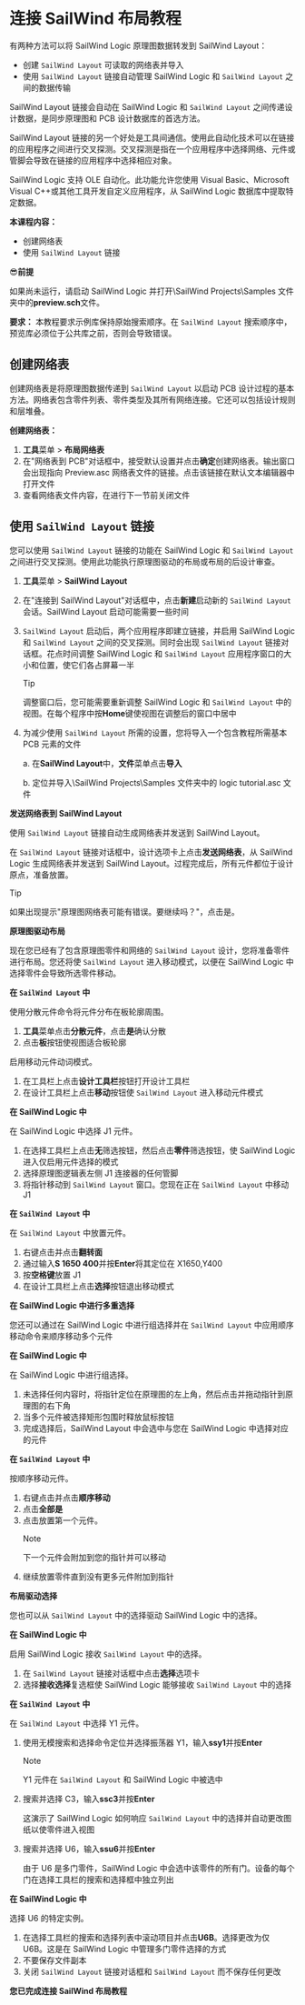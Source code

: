 # 连接 SailWind 布局教程

有两种方法可以将 SailWind Logic 原理图数据转发到 SailWind Layout：

- 创建 `SailWind Layout` 可读取的网络表并导入
- 使用 `SailWind Layout` 链接自动管理 SailWind Logic 和 `SailWind Layout` 之间的数据传输

SailWind Layout 链接会自动在 SailWind Logic 和 `SailWind Layout` 之间传递设计数据，是同步原理图和 PCB 设计数据库的首选方法。

SailWind Layout 链接的另一个好处是工具间通信。使用此自动化技术可以在链接的应用程序之间进行交叉探测。交叉探测是指在一个应用程序中选择网络、元件或管脚会导致在链接的应用程序中选择相应对象。

SailWind Logic 支持 OLE 自动化。此功能允许您使用 Visual Basic、Microsoft Visual C++或其他工具开发自定义应用程序，从 SailWind Logic 数据库中提取特定数据。

**本课程内容：**

- 创建网络表
- 使用 `SailWind Layout` 链接

😎**前提**

如果尚未运行，请启动 SailWind Logic 并打开\SailWind Projects\Samples 文件夹中的**preview.sch**文件。

**要求：** 本教程要求示例库保持原始搜索顺序。在 `SailWind Layout` 搜索顺序中，预览库必须位于公共库之前，否则会导致错误。

## 创建网络表
创建网络表是将原理图数据传递到 `SailWind Layout` 以启动 PCB 设计过程的基本方法。网络表包含零件列表、零件类型及其所有网络连接。它还可以包括设计规则和层堆叠。

**创建网络表：**

1. **工具**菜单 > **布局网络表**
2. 在"网络表到 PCB"对话框中，接受默认设置并点击**确定**创建网络表。输出窗口会出现指向 Preview.asc 网络表文件的链接。点击该链接在默认文本编辑器中打开文件
3. 查看网络表文件内容，在进行下一节前关闭文件

## 使用 `SailWind Layout` 链接
您可以使用 `SailWind Layout` 链接的功能在 SailWind Logic 和 `SailWind Layout` 之间进行交叉探测。使用此功能执行原理图驱动的布局或布局的后设计审查。

1. **工具**菜单 > **SailWind Layout**

2. 在"连接到 SailWind Layout"对话框中，点击**新建**启动新的 `SailWind Layout` 会话。SailWind Layout 启动可能需要一些时间

3. `SailWind Layout` 启动后，两个应用程序即建立链接，并启用 SailWind Logic 和 `SailWind Layout` 之间的交叉探测。同时会出现 `SailWind Layout` 链接对话框。花点时间调整 SailWind Logic 和 `SailWind Layout` 应用程序窗口的大小和位置，使它们各占屏幕一半

   > [!TIP]
   >
   > 调整窗口后，您可能需要重新调整 SailWind Logic 和 `SailWind Layout` 中的视图。在每个程序中按**Home**键使视图在调整后的窗口中居中

4. 为减少使用 `SailWind Layout` 所需的设置，您将导入一个包含教程所需基本 PCB 元素的文件

   a. 在**SailWind Layout**中，**文件**菜单点击**导入**

   b. 定位并导入\SailWind Projects\Samples 文件夹中的 logic tutorial.asc 文件

**发送网络表到 SailWind Layout**

使用 `SailWind Layout` 链接自动生成网络表并发送到 SailWind Layout。

在 `SailWind Layout` 链接对话框中，设计选项卡上点击**发送网络表**，从 SailWind Logic 生成网络表并发送到 SailWind Layout。过程完成后，所有元件都位于设计原点，准备放置。

> [!TIP]
>
> 如果出现提示"原理图网络表可能有错误。要继续吗？"，点击是。

**原理图驱动布局**

现在您已经有了包含原理图零件和网络的 `SailWind Layout` 设计，您将准备零件进行布局。您还将使 `SailWind Layout` 进入移动模式，以便在 SailWind Logic 中选择零件会导致所选零件移动。

**在 `SailWind Layout` 中**

使用分散元件命令将元件分布在板轮廓周围。

1. **工具**菜单点击**分散元件**，点击**是**确认分散
2. 点击**板**按钮使视图适合板轮廓

启用移动元件动词模式。

1. 在工具栏上点击**设计工具栏**按钮打开设计工具栏
2. 在设计工具栏上点击**移动**按钮使 `SailWind Layout` 进入移动元件模式

**在 SailWind Logic 中**

在 SailWind Logic 中选择 J1 元件。

1. 在选择工具栏上点击**无**筛选按钮，然后点击**零件**筛选按钮，使 SailWind Logic 进入仅启用元件选择的模式
2. 选择原理图逻辑表左侧 J1 连接器的任何管脚
3. 将指针移动到 `SailWind Layout` 窗口。您现在正在 `SailWind Layout` 中移动 J1

**在 `SailWind Layout` 中**

在 `SailWind Layout` 中放置元件。

1. 右键点击并点击**翻转面**
2. 通过输入**S 1650 400**并按**Enter**将其定位在 X1650,Y400
3. 按**空格键**放置 J1
4. 在设计工具栏上点击**选择**按钮退出移动模式

**在 SailWind Logic 中进行多重选择**

您还可以通过在 SailWind Logic 中进行组选择并在 `SailWind Layout` 中应用顺序移动命令来顺序移动多个元件

**在 SailWind Logic 中**

在 SailWind Logic 中进行组选择。

1. 未选择任何内容时，将指针定位在原理图的左上角，然后点击并拖动指针到原理图的右下角
2. 当多个元件被选择矩形包围时释放鼠标按钮
3. 完成选择后，SailWind Layout 中会选中与您在 SailWind Logic 中选择对应的元件

**在 `SailWind Layout` 中**

按顺序移动元件。

1. 右键点击并点击**顺序移动**
2. 点击**全部是**
3. 点击放置第一个元件。
    > [!NOTE]
	>
    > 下一个元件会附加到您的指针并可以移动
4. 继续放置零件直到没有更多元件附加到指针

**布局驱动选择**

您也可以从 `SailWind Layout` 中的选择驱动 SailWind Logic 中的选择。

**在 SailWind Logic 中**

启用 SailWind Logic 接收 `SailWind Layout` 中的选择。

1. 在 `SailWind Layout` 链接对话框中点击**选择**选项卡
2. 选择**接收选择**复选框使 SailWind Logic 能够接收 `SailWind Layout` 中的选择

**在 `SailWind Layout` 中**

在 `SailWind Layout` 中选择 Y1 元件。

1. 使用无模搜索和选择命令定位并选择振荡器 Y1，输入**ssy1**并按**Enter**

    > [!NOTE]
	>
	>Y1 元件在 `SailWind Layout` 和 SailWind Logic 中被选中

2. 搜索并选择 C3，输入**ssc3**并按**Enter**

	这演示了 SailWind Logic 如何响应 `SailWind Layout` 中的选择并自动更改图纸以使零件进入视图

3. 搜索并选择 U6，输入**ssu6**并按**Enter**

	由于 U6 是多门零件，SailWind Logic 中会选中该零件的所有门。设备的每个门在选择工具栏的搜索和选择框中独立列出

**在 SailWind Logic 中**

选择 U6 的特定实例。

1. 在选择工具栏的搜索和选择列表中滚动项目并点击**U6B**。选择更改为仅 U6B。这是在 SailWind Logic 中管理多门零件选择的方式
2. 不要保存文件副本
3. 关闭 `SailWind Layout` 链接对话框和 `SailWind Layout` 而不保存任何更改

**您已完成连接 SailWind 布局教程**
